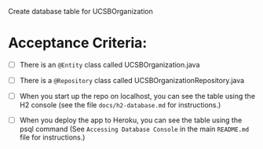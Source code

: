 Create database table for UCSBOrganization


# Acceptance Criteria:

- [ ] There is an `@Entity` class called UCSBOrganization.java
- [ ] There is a `@Repository` class called UCSBOrganizationRepository.java
- [ ] When you start up the repo on localhost, you can see the table
      using the H2 console (see the file `docs/h2-database.md` for 
      instructions.)
- [ ] When you deploy the app to Heroku, you can see the table
      using the psql command (See `Accessing Database Console` in the
      main `README.md` file for instructions.)

